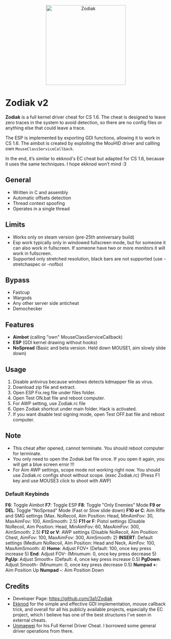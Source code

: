 <p align="center"><img src="https://i.imgur.com/7YOOfqF.png" align="center" alt="Zodiak" width="250" align="center"></p>

# Zodiak v2
**Zodiak** is a full kernel driver cheat for CS 1.6. The cheat is designed to leave zero traces in the system to avoid detection, so there are no config files or anything else that could leave a trace.

The ESP is implemented by exporting GDI functions, allowing it to work in CS 1.6. The aimbot is created by exploiting the MouHID driver and callling own `MouseClassServiceCallback`.

In the end, it’s similar to ekknod's EC cheat but adapted for CS 1.6, because it uses the same techniques. I hope ekknod won’t mind :3

## General
- Written in C and assembly
- Automatic offsets detection
- Thread context spoofing
- Operates in a single thread

## Limits
- Works only on steam version (pre-25th anniversary build)
- Esp work typically only in windowed fullscreen mode, but for someone it can also work in fullscreen. If someone have two or more monitors it will work in fullscreen.
- Supported only stretched resolution, black bars are not supported (use -stretchaspec or -nofbo)

## Bypass
- Fastcup
- Wargods
- Any other server side anticheat
- Demochecker

## Features
- **Aimbot** (calling "own" MouseClassServiceCallback)
- **ESP** (GDI kernel drawing without hooks)
- **NoSpread** (Basic and beta version. Held down MOUSE1, aim slowly slide down)

## Usage
1) Disable antivirus because windows detects kdmapper file as virus.
2) Download zip file and extract.
3) Open ESP Fix.reg file under files folder.
4) Open Test ON.bat file and reboot computer.
5) For AWP setting, use Zodiak.rc file
6) Open Zodiak shortcut under main folder. Hack is activated.
7) If you want disable test signing mode, open Test OFF.bat file and reboot computer.

## Note
- This cheat after opened, cannot terminate. You should reboot computer for terminate.
- You only need to open the Zodiak.bat file once. If you open it again, you will get a blue screen error !!!
- For Aim AWP settings, scope mode not working right now. You should use Zodiak.rc configs shoot without scope. (exec Zodiak.rc) (Press F1 key and use MOUSE3 click to shoot with AWP)

### Default Keybinds
 **F6**: Toggle Aimbot
 **F7**: Toggle ESP
 **F8**: Toggle "Only Enemies" Mode
 **F9 or DEL**: Toggle "NoSpread" Mode (Fast or Slow slide down)
 **F10 or C**: Aim Rifle and SMG settings (Max. NoRecoil, Aim Position: Head, MinAimFov: 30, MaxAimFov: 100, AimSmooth: 2.5)
 **F11 or F**: Pistol settings (Disable NoRecoil, Aim Position: Head, MinAimFov: 60, MaxAimFov: 300, AimSmooth: 2.5)
 **F12 or V**: AWP settings (Disable NoRecoil, Aim Position: Chest, AimFov: 100, MaxAimFov: 300, AimSmooth: 2)
 **INSERT**: Default settings (Medium NoRecoil, Aim Position: Head and Neck, AimFov: 100, MaxAimSmooth: 4)
 **Home**: Adjust FOV+ (Default: 100, once key press increase 5)
 **End**: Adjust FOV- (Minumum: 0, once key press decrease 5)
 **PgUp**: Adjust Smooth+ (Default: 4, once key press increase 0.5)
 **PgDown**: Adjust Smooth- (Minumum: 0, once key press decrease 0.5)
 **Numpad +**: Aim Position Up
 **Numpad -**: Aim Position Down

## Credits
- Developer Page: https://github.com/3a1/Zodiak
- [Ekknod](https://github.com/ekknod) for the simple and effective GDI implementation, mouse callback trick, and overall for all his publicly available projects, especially the EC project, which I believe has one of the best structures I've seen in external cheats.
- [Unmaewei](https://github.com/unmaewei) for his Full Kernel Driver Cheat. I borrowed some general driver operations from there.
